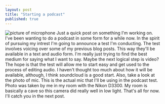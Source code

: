 ```yaml
---
layout: post
title: "Starting a podcast"
published: true
---
```



![picture of microphone]({{site.baseurl}}/_images/mic.JPG)
Just a quick post on something I'm working on. I've been wanting to do a podcast in some form for a while now. In the spirit of pursuing my intrest I'm going to announce a test I'm conducting. The test involves voicing over some of my previous blog posts. This way they'll be available in a text and audio form. I'm really just trying to find the best medium for saying what I want to say. Maybe the next logical step is video? The hope is that the test will allow me to start easy and get used to the process of editing audio. I haven't thought too much about how it will be available, although, I think soundcloud is a good start. Also, take a look at the photo of mic. This is the actual mic that I'll be using in the podcast test. Photo was taken by me in my room with the Nikon D3300. My room is basically a cave so this camera did really well in low light. That's all for now. I'll catch you in the next post.
